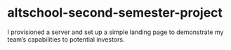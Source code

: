 # altschool-second-semester-project
I provisioned a server and set up a simple landing page to demonstrate my team’s capabilities to potential investors.
